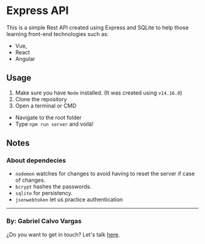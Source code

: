
# Express API

This is a simple Rest API created using Express and SQLite to help those learning front-end technologies such as:
 - Vue, 
 - React
 - Angular

## Usage

1. Make sure you have `Node` installed. (It was created using `v14.16.0`)
2. Clone the repository
3. Open a terminal or CMD
  - Navigate to the root folder
  - Type `npm run server` and voilà!


## Notes
### About dependecies
- `nodemon` watches for changes to avoid having to reset the server if case of changes.
- `bcrypt` hashes the passwords.
- `sqlite` for persistency.
- `jsonwebtoken` let us practice authentication

___

### By: Gabriel Calvo Vargas

¿Do you want to get in touch? Let's talk [here](https://www.linkedin.com/in/gcalvoCR/). 
